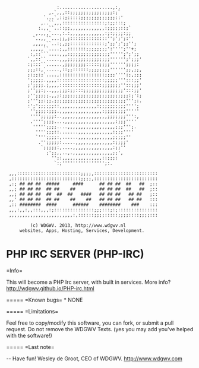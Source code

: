                        :....................,:,              
                    ,.`,,,::;;;;;;;;;;;;;;;;:;`              
                  `...`,::;:::::;;;;;;;;;;;;;::'             
                 ,..``,,,::::::::::::::::;:;;:::;            
                :.,,``..::;;,,,,,,,,,,,,,:;;;;;::;`          
               ,.,,,`...,:.:,,,,,,,,,,,,,:;:;;;;:;;          
              `..,,``...;;,;::::::::::::::'';';';:''         
              ,,,,,``..:;,;;:::::::::::::;';;';';;'';        
             ,,,,,``....;,,:::::::;;;;;;;;':'''';''+;        
             :,::```....,,,:;;;;;;;;;;;;;;;''''';';';;       
            `,,::``.....,,,;;;;;;;;;;;;;;;;'''''';';;;'      
            :;:::``......,;;;;;;;;:::::;;;;'''''';;;;:       
            ;;;::,`.....,::;;::::::;;;;;;;;'''''';;,;;,      
            ;:;;:;`....,:::::::::::::::::;;;;'''':;,;;;      
            ';;;;;.,,,,::::::::::::::::::;;;;;''':::;;'      
            ;';;;;.;,,,,::::::::::::::::;;;;;;;''::;;;'      
            ;'';;:;..,,,;;;:;;:::;;;;;;;;;;;;;;;':::;;'      
            ;'';;;;;.,,;:;;;;;;;;;;;;;;;;;;;;;;;;;:;':;      
            ;''';;:;;.;;;;;;;;;;;;;;;;;;;;;;;;;;;''';:.      
            :';';;;;;;::,,,,,,,,,,,,,,:;;;;;;;;;;'''';       
             '';;;;:;;;.,,,,,,,,,,,,,,,,:;;;;;;;;'''''       
             '''';;;;;:..,,,,,,,,,,,,,,,,,;;;;;;;''':,       
             .'''';;;;....,,,,,,,,,,,,,,,,,,,:;;;''''        
              ''''';;;;....,,,,,,,,,,,,,,,,,,;;;''';.        
               '''';;;::.......,,,,,,,,,,,,,:;;;''''         
               `''';;;;:,......,,,,,,,,,,,,,;;;;;''          
                .'';;;;;:.....,,,,,,,,,,,,,,:;;;;'           
                 `;;;;;:,....,,,,,,,,,,,,,,,:;;''            
                   ;';;,,..,.,,,,,,,,,,,,,,,;;',             
                     '';:,,,,,,,,,,,,,,,::;;;:               
                      `:;'''''''''''''''';:.                 
                                                             
     ,,,::::::::::::::::::::::::;;;;,::::::::::::::::::::::::
     ,::::::::::::::::::::::::::;;;;,::::::::::::::::::::::::
     ,:; ## ## ##  #####     ####      ## ## ##  ##   ##  ;::
     ,,; ## ## ##  ## ##    ##         ## ## ##  ##   ##  ;::
     ,,; ## ## ##  ##  ##  ##   ####   ## ## ##   ## ##   ;::
     ,,' ## ## ##  ## ##    ##    ##   ## ## ##   ## ##   :::
     ,:: ########  ####      ######    ########    ###    :::
     ,,,:,,:,,:::,,,:;:::::::::::::::;;;:::;:;:::::::::::::::
     ,,,,,,,,,,,,,,,,,,,,,,,,:,::::::;;;;:::::;;;;::::;;;;:::
                                                             
    	     (c) WDGWV. 2013, http://www.wdgwv.nl            
    	 websites, Apps, Hosting, Services, Development.      

PHP IRC SERVER (PHP-IRC)
=====
=Info=

This will become a PHP Irc server, with built in services.
More info? http://wdgwv.github.io/PHP-irc.html

=====
=Known bugs=
	* NONE

=====
=Limitations=

Feel free to copy/modify this software, you can fork, or submit a pull request.
Do not remove the WDGWV Texts. (yes you may add you've helped with the software!)

=====
=Last note=

-- Have fun!
Wesley de Groot, CEO of WDGWV.
http://www.wdgwv.com